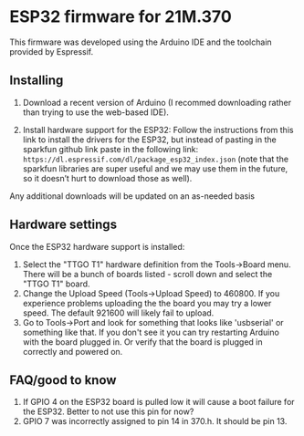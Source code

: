# ESP32 firmware for 21M.370

This firmware was developed using the Arduino IDE and the toolchain provided by Espressif. 

## Installing

1. Download a recent version of Arduino (I recommed downloading rather than trying to use the web-based IDE).

2. Install hardware support for the ESP32:
	Follow the instructions from this link to install the drivers for the ESP32, but instead of pasting in the sparkfun github link paste in the following link:
	`https://dl.espressif.com/dl/package_esp32_index.json`
	(note that the sparkfun libraries are super useful and we may use them in the future, so it doesn’t hurt to download those as well).

Any additional downloads will be updated on an as-needed basis

## Hardware settings

Once the ESP32 hardware support is installed:

1. Select the "TTGO T1" hardware definition from the Tools->Board menu. There will be a bunch of boards listed - scroll down and select the "TTGO T1" board.
2. Change the Upload Speed (Tools->Upload Speed) to 460800. If you experience problems uploading the the board you may try a lower speed. The default 921600 will likely fail to upload.
3. Go to Tools->Port and look for something that looks like 'usbserial' or something like that. If you don't see it you can try restarting Arduino with the board plugged in. Or verify that the board is plugged in correctly and powered on.

## FAQ/good to know

1. If GPIO 4 on the ESP32 board is pulled low it will cause a boot failure for the ESP32. Better to not use this pin for now?
2. GPIO 7 was incorrectly assigned to pin 14 in 370.h. It should be pin 13.

